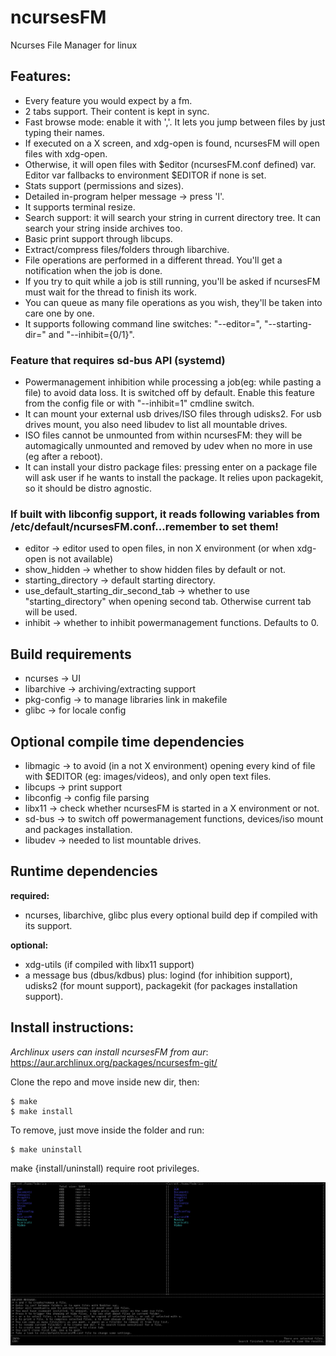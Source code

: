 # ncursesFM
Ncurses File Manager for linux

## Features:

* Every feature you would expect by a fm.
* 2 tabs support. Their content is kept in sync.
* Fast browse mode: enable it with ','. It lets you jump between files by just typing their names.
* If executed on a X screen, and xdg-open is found, ncursesFM will open files with xdg-open.
* Otherwise, it will open files with $editor (ncursesFM.conf defined) var. Editor var fallbacks to environment $EDITOR if none is set.
* Stats support (permissions and sizes).
* Detailed in-program helper message -> press 'l'.
* It supports terminal resize.
* Search support: it will search your string in current directory tree. It can search your string inside archives too.
* Basic print support through libcups.
* Extract/compress files/folders through libarchive.
* File operations are performed in a different thread. You'll get a notification when the job is done.
* If you try to quit while a job is still running, you'll be asked if ncursesFM must wait for the thread to finish its work.
* You can queue as many file operations as you wish, they'll be taken into care one by one.
* It supports following command line switches: "--editor=", "--starting-dir=" and "--inhibit={0/1}".

### Feature that requires sd-bus API (systemd)
* Powermanagement inhibition while processing a job(eg: while pasting a file) to avoid data loss. It is switched off by default. Enable this feature from the config file or with "--inhibit=1" cmdline switch.
* It can mount your external usb drives/ISO files through udisks2. For usb drives mount, you also need libudev to list all mountable drives.
* ISO files cannot be unmounted from within ncursesFM: they will be automagically unmounted and removed by udev when no more in use (eg after a reboot).
* It can install your distro package files: pressing enter on a package file will ask user if he wants to install the package. It relies upon packagekit, so it should be distro agnostic.

### If built with libconfig support, it reads following variables from /etc/default/ncursesFM.conf...remember to set them!
* editor -> editor used to open files, in non X environment (or when xdg-open is not available)
* show_hidden -> whether to show hidden files by default or not.
* starting_directory -> default starting directory.
* use_default_starting_dir_second_tab -> whether to use "starting_directory" when opening second tab. Otherwise current tab will be used.
* inhibit -> whether to inhibit powermanagement functions. Defaults to 0.


## Build requirements

* ncurses    -> UI
* libarchive -> archiving/extracting support
* pkg-config -> to manage libraries link in makefile
* glibc      -> for locale config

## Optional compile time dependencies

* libmagic  -> to avoid (in a not X environment) opening every kind of file with $EDITOR (eg: images/videos), and only open text files.
* libcups   -> print support
* libconfig -> config file parsing
* libx11    -> check whether ncursesFM is started in a X environment or not.
* sd-bus    -> to switch off powermanagement functions, devices/iso mount and packages installation.
* libudev   -> needed to list mountable drives.

## Runtime dependencies

**required:**
* ncurses, libarchive, glibc plus every optional build dep if compiled with its support.

**optional:**
* xdg-utils (if compiled with libx11 support)
* a message bus (dbus/kdbus) plus: logind (for inhibition support), udisks2 (for mount support), packagekit (for packages installation support).

## Install instructions:

*Archlinux users can install ncursesFM from aur*: https://aur.archlinux.org/packages/ncursesfm-git/

Clone the repo and move inside new dir, then:

    $ make
    $ make install

To remove, just move inside the folder and run:

    $ make uninstall

make {install/uninstall) require root privileges.

![Alt text](ncursesfm.png?raw=true)